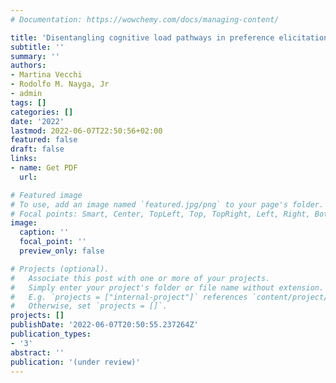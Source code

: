 ```yaml
---
# Documentation: https://wowchemy.com/docs/managing-content/

title: 'Disentangling cognitive load pathways in preference elicitation'
subtitle: ''
summary: ''
authors:
- Martina Vecchi
- Rodolfo M. Nayga, Jr
- admin
tags: []
categories: []
date: '2022'
lastmod: 2022-06-07T22:50:56+02:00
featured: false
draft: false
links: 
- name: Get PDF
  url: 

# Featured image
# To use, add an image named `featured.jpg/png` to your page's folder.
# Focal points: Smart, Center, TopLeft, Top, TopRight, Left, Right, BottomLeft, Bottom, BottomRight.
image:
  caption: ''
  focal_point: ''
  preview_only: false

# Projects (optional).
#   Associate this post with one or more of your projects.
#   Simply enter your project's folder or file name without extension.
#   E.g. `projects = ["internal-project"]` references `content/project/deep-learning/index.md`.
#   Otherwise, set `projects = []`.
projects: []
publishDate: '2022-06-07T20:50:55.237264Z'
publication_types: 
- '3'
abstract: ''
publication: '(under review)'
---
```

